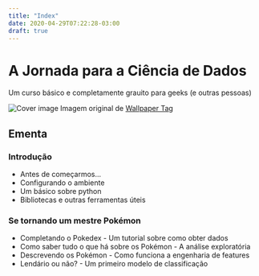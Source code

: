 ```yaml
---
title: "Index"
date: 2020-04-29T07:22:28-03:00
draft: true
---
```


# A Jornada para a Ciência de Dados
Um curso básico e completamente grauito para geeks (e outras pessoas)

![Cover image](/static/img/index.jpg)
Imagem original de [Wallpaper Tag](https://wallpapertag.com/epic-fantasy-wallpapers)

## Ementa
### Introdução
 - Antes de começarmos...  <!-- um pouco sobre mim, o que é esperado alcançar com este curso, sobre a ementa e outras introduções relevantes -->
 - Configurando o ambiente
 - Um básico sobre python
 - Bibliotecas e outras ferramentas úteis

### Se tornando um mestre Pokémon
 - Completando o Pokedex - Um tutorial sobre como obter dados <!-- como baixar a base e iniciar um projeto -->
 - Como saber tudo o que há sobre os Pokémon - A análise exploratória <!-- Profiling, missing data, e EDA -->
 - Descrevendo os Pokémon - Como funciona a engenharia de features
 - Lendário ou não? - Um primeiro modelo de classificação